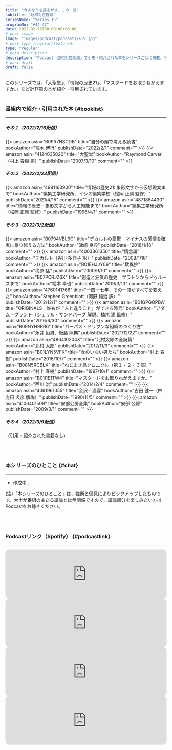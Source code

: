 ```yaml
---
title: "今あなたを揺るがす、この一冊"
subtitle: "超相対性理論"
seriesName: "Series 15"
programNo: "#44-47"
date: 2022-02-16T08:00:00+06:00
# post image
image: "images/podcast/podcast1/s15.jpg"
# post type (regular/featured)
type: "regular"
# meta description
description: "Podcast「超相対性理論」で引用・紹介された本をシリーズごとに掲載。今回のテーマは「今あなたを揺るがす、この一冊」です。"
# post draft
draft: false
---
```


このシリーズでは、「大聖堂」、「情報の歴史21」、「マスタードをお取りねがえますか。」など計17冊の本が紹介・引用されています。<br>
<br>

### 番組内で紹介・引用された本 {#booklist}
<hr>

##### その１（2022/2/16配信）
{{< amazon asin="B09R7NSCDB" title="自分の頭で考える読書" bookAuthor="荒木 博行" publishDate="2022/2/1" comment="" >}}
{{< amazon asin="4124035020" title="大聖堂" bookAuthor="Raymond Carver（村上 春樹 訳）" publishDate="2007/3/10" comment="" >}}
<br>

##### その２（2022/2/23配信）
{{< amazon asin="4991163900" title="情報の歴史21: 象形文字から仮想現実まで" bookAuthor="編集工学研究所、イシス編集学校（松岡 正剛 監修）" publishDate="2021/4/15" comment="" >}}
{{< amazon asin="4871884430" title="情報の歴史―象形文字から人工知能まで" bookAuthor="編集工学研究所（松岡 正剛 監修）" publishDate="1996/4/1" comment="" >}}
<br>

##### その３（2022/3/2配信）
{{< amazon asin="B0794VBL9C" title="デカルトの憂鬱　マイナスの感情を確実に乗り越える方法" bookAuthor="津崎 良典" publishDate="2018/1/18" comment="" >}}
{{< amazon asin="4003361350" title="情念論" bookAuthor="デカルト（谷川 多佳子 訳）" publishDate="2008/1/16" comment="" >}}
{{< amazon asin="B01EHJJY06" title="歎異抄" bookAuthor="梅原 猛" publishDate="2000/9/10" comment="" >}}
{{< amazon asin="B07PCRJZ6X" title="創造と狂気の歴史　プラトンからドゥルーズまで" bookAuthor="松本 卓也" publishDate="2019/3/13" comment="" >}}
{{< amazon asin="4760141766" title="一四一七年、その一冊がすべてを変えた" bookAuthor="Stephen Greenblatt（河野 純治 訳）" publishDate="2012/12/1" comment="" >}}
{{< amazon asin="B01GPGQPBA" title="ORIGINALS　誰もが「人と違うこと」ができる時代" bookAuthor="アダム・グラント（シェリル・サンドバーグ 解説、楠木 建 監修）" publishDate="2016/6/30" comment="" >}}
{{< amazon asin="B09NYH9RB6" title="パーパス・ドリブンな組織のつくり方" bookAuthor="永井 恒男、後藤 照典" publishDate="2021/12/22" comment="" >}}
{{< amazon asin="486410204X" title="北村太郎の全詩篇" bookAuthor="北村 太郎" publishDate="2012/11/3" comment="" >}}
{{< amazon asin="B01LYN5VFK" title="女のいない男たち" bookAuthor="村上 春樹" publishDate="2016/10/7" comment="" >}}
{{< amazon asin="B08N5RCBLX" title="ねじまき鳥クロニクル（第１・２・３部）" bookAuthor="村上 春樹" publishDate="1997/10/1" comment="" >}}
{{< amazon asin="B01I1E1TW4" title="マスタードをお取りねがえますか。" bookAuthor="西川 治" publishDate="2014/2/4" comment="" >}}
{{< amazon asin="4061961055" title="金沢・酒宴" bookAuthor="吉田 健一（四方田 犬彦 解説）" publishDate="1990/11/5" comment="" >}}
{{< amazon asin="4106401509" title="安部公房全集" bookAuthor="安部 公房" publishDate="2009/3/1" comment="" >}}
<br>

##### その４（2022/3/9配信）
（引用・紹介された書籍なし）


<br>
<br>

### 本シリーズのひとこと {#chat}
<hr>

* 作成中...

(注)「本シリーズのひとこと」は、独断と偏見によりピックアップしたものです。大半が番組の主たる議論とは無関係ですので、議論部分を楽しみたい方はPodcastをお聴きください。

<br>
<br>

### Podcastリンク（Spotify） {#podcastlink}
<hr>

<iframe style="border-radius:12px" src="https://open.spotify.com/embed/episode/502cUvxaUt8LIDjzAHSgjC?utm_source=generator" width="100%" height="152" frameBorder="0" allowfullscreen="" allow="autoplay; clipboard-write; encrypted-media; fullscreen; picture-in-picture"></iframe>
<iframe style="border-radius:12px" src="https://open.spotify.com/embed/episode/2Or1ITXAWQG9iNiR4accL8?utm_source=generator" width="100%" height="152" frameBorder="0" allowfullscreen="" allow="autoplay; clipboard-write; encrypted-media; fullscreen; picture-in-picture"></iframe>
<iframe style="border-radius:12px" src="https://open.spotify.com/embed/episode/0CY1Z7IRvAmxWGbfEAatBX?utm_source=generator" width="100%" height="152" frameBorder="0" allowfullscreen="" allow="autoplay; clipboard-write; encrypted-media; fullscreen; picture-in-picture"></iframe>
<iframe style="border-radius:12px" src="https://open.spotify.com/embed/episode/6ErjNcRatkBj3LYKqgxhu8?utm_source=generator" width="100%" height="152" frameBorder="0" allowfullscreen="" allow="autoplay; clipboard-write; encrypted-media; fullscreen; picture-in-picture"></iframe>
